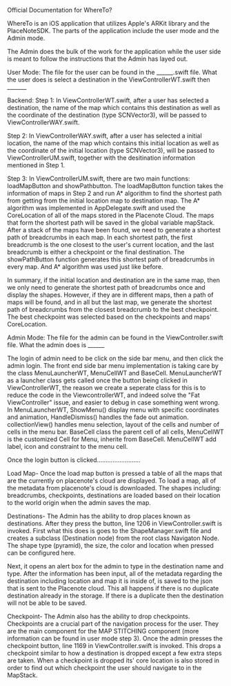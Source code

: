Official Documentation for WhereTo?

WhereTo is an iOS application that utilizes Apple's ARKit library and the PlaceNoteSDK. The parts of the application include the user mode and the Admin mode.

The Admin does the bulk of the work for the application while the user side is meant to follow the instructions that the Admin has layed out.

User Mode:
The file for the user can be found in the ______.swift file. What the user does is select a destination in the ViewControllerWT.swift then _______

Backend: 
Step 1: In ViewControllerWT.swift, after a user has selected a destination, the name of the map which contains this destination as well as the coordinate of the destination (type SCNVector3), will be passed to ViewControllerWAY.swift.

Step 2: In ViewControllerWAY.swift, after a user has selected a initial location, the name of the map which contains this initial location as well as the coordinate of the initial location (type SCNVector3), will be passed to ViewControllerUM.swift, together with the desitination information mentioned in Step 1.

Step 3: In ViewControllerUM.swift, there are two main functions: loadMapButton and showPathbutton. 
The loadMapButton function takes the information of maps in Step 2 and run A* algorithm to find the shortest path from getting from the initial location map to destination map. The A* algorithm was implemented in AppDelegate.swift and used the CoreLocation of all of the maps stored in the Placenote Cloud. The maps that form the shortest path will be saved in the global variable mapStack.
After a stack of the maps have been found, we need to generate a shortest path of breadcrumbs in each map. In each shortest path, the first breadcrumb is the one closest to the user's current location, and the last breadcrumb is either a checkpoint or the final destination. The showPathButton function generates this shortest path of breadcrumbs in every map. And A* algorithm was used just like before.

In summary, if the initial location and destination are in the same map, then we only need to generate the shortest path of breadcrumbs once and display the shapes. However, if they are in different maps, then a path of maps will be found, and in all but the last map, we generate the shortest path of breadcrumbs from the closest breadcrumb to the best checkpoint. The best checkpoint was selected based on the checkpoints and maps' CoreLocation.

Admin Mode:
The file for the admin can be found in the ViewController.swift file. What the admin does is ______

The login of admin need to be click on the side bar menu, and then click the admin login. The front end side bar menu implementation is taking care by the class MenuLauncherWT, MenuCellWT and BaseCell. MenuLauncherWT as a launcher class gets called once the button being clicked in ViewControllerWT, the reason we create a seperate class for this is to reduce the code in the ViewcontrollerWT, and indeed solve the "Fat ViewController" issue, and easier to debug in case something went wrong. In MenuLauncherWT, ShowMenu() display menu with specific coordinates and animation, HandleDismiss() handles the fade out animation. collectionView() handles menu selection, layout of the cells and number of cells in the menu bar. BaseCell class the parent cell of all cells, MenuCellWT is the customized Cell for Menu, inherite from BaseCell. MenuCellWT add label, icon and constraint to the menu cell.

Once the login button is clicked.........................

  Load Map-
  Once the load map button is pressed a table of all the maps that are the currently on placenote's cloud are displayed. To load a map, all of the metadata from placenote's cloud is downloaded. The shapes including: breadcrumbs, checkpoints, destinations are loaded based on their location to the world origin when the admin saves the map. 

  Destinations-
  The Admin has the ability to drop places known as destinations. After they press the button, line 1206 in ViewController.swift is    invoked. First what this does is goes to the ShapeManager.swift file and creates a subclass (Destination node) from the root class Navigaton Node. The shape type (pyramid), the size, the color and location when pressed can be configured here.

  Next, it opens an alert box for the admin to type in the destination name and type. After the information has been input, all of the  metadata regarding the destination including location and map it is inside of, is saved to the json that is sent to the Placenote cloud.
This all happens if there is no duplicate destination already in the storage. If there is a duplicate then the destination will not be able to be saved.
  
  Checkpoint-
  The Admin also has the ability to drop checkpoints. Checkpoints are a crucial part of the navigation process for the user. They are the main component for the MAP STITCHING component (more information can be found in user mode step 3). Once the admin presses the checkpoint button, line 1169 in ViewController.swift is invoked. This drops a checkpoint similar to how a destination is dropped except a few extra steps are taken. When a checkpoint is dropped its' core location is also stored in order to find out which checkpoint the user should navigate to in the MapStack. 

